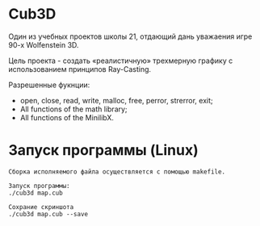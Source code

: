 # Cub3D

Один из учебных проектов школы 21, отдающий дань уважаения игре 90-х Wolfenstein 3D.

Цель проекта - создать «реалистичную» трехмерную графику с использованием принципов Ray-Casting.

Разрешенные фукнции:
  - open, close, read, write, malloc, free, perror, strerror, exit;
  - All functions of the math library;
  - All functions of the MinilibX.

# Запуск программы (Linux)
	
	Сборка исполняемого файла осуществляется с помощью makefile. 
	
	Запуск программы:
	./cub3d map.cub
	
	Сохрание скриншота
	./cub3d map.cub --save
